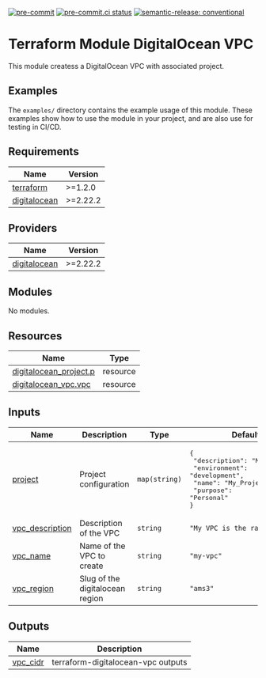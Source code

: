 [![pre-commit](https://img.shields.io/badge/pre--commit-enabled-brightgreen?logo=pre-commit&logoColor=white)](https://github.com/pre-commit/pre-commit) [![pre-commit.ci status](https://results.pre-commit.ci/badge/github/brucellino/terraform-digitalocean-vpc/main.svg)](https://results.pre-commit.ci/latest/github/brucellino/terraform-digitalocean-vpc/main) [![semantic-release: conventional](https://img.shields.io/badge/semantic--release-conventional-e10079?logo=semantic-release)](https://github.com/semantic-release/semantic-release)

# Terraform Module DigitalOcean VPC

This module createss a DigitalOcean VPC with associated project.

## Examples

The `examples/` directory contains the example usage of this module.
These examples show how to use the module in your project, and are also use for testing in CI/CD.

<!-- BEGIN_TF_DOCS -->
## Requirements

| Name | Version |
|------|---------|
| <a name="requirement_terraform"></a> [terraform](#requirement\_terraform) | >=1.2.0 |
| <a name="requirement_digitalocean"></a> [digitalocean](#requirement\_digitalocean) | >=2.22.2 |

## Providers

| Name | Version |
|------|---------|
| <a name="provider_digitalocean"></a> [digitalocean](#provider\_digitalocean) | >=2.22.2 |

## Modules

No modules.

## Resources

| Name | Type |
|------|------|
| [digitalocean_project.p](https://registry.terraform.io/providers/digitalocean/digitalocean/latest/docs/resources/project) | resource |
| [digitalocean_vpc.vpc](https://registry.terraform.io/providers/digitalocean/digitalocean/latest/docs/resources/vpc) | resource |

## Inputs

| Name | Description | Type | Default | Required |
|------|-------------|------|---------|:--------:|
| <a name="input_project"></a> [project](#input\_project) | Project configuration | `map(string)` | <pre>{<br>  "description": "My project",<br>  "environment": "development",<br>  "name": "My_Project",<br>  "purpose": "Personal"<br>}</pre> | no |
| <a name="input_vpc_description"></a> [vpc\_description](#input\_vpc\_description) | Description of the VPC | `string` | `"My VPC is the raddest"` | no |
| <a name="input_vpc_name"></a> [vpc\_name](#input\_vpc\_name) | Name of the VPC to create | `string` | `"my-vpc"` | no |
| <a name="input_vpc_region"></a> [vpc\_region](#input\_vpc\_region) | Slug of the digitalocean region | `string` | `"ams3"` | no |

## Outputs

| Name | Description |
|------|-------------|
| <a name="output_vpc_cidr"></a> [vpc\_cidr](#output\_vpc\_cidr) | terraform-digitalocean-vpc outputs |
<!-- END_TF_DOCS -->
